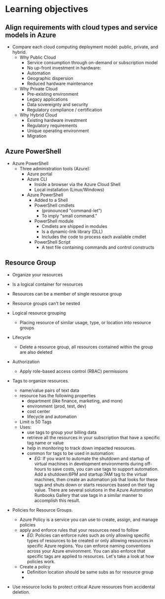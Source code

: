 # Learning objectives

## Align requirements with cloud types and service models in Azure
- Compare each cloud computing deployment model: public, private, and hybrid.
    - Why Public Cloud
        - Service consumption through on-demand or subscription model
        - No up-front investment in hardware:
        - Automation
        - Geographic dispersion
        - Reduced hardware maintenance
    - Why Private Cloud
        - Pre-existing environment
        - Legacy applications
        - Data sovereignty and security
        - Regulatory compliance / certification
    - Why Hybrid Cloud
        - Existing hardware investment
        - Regulatory requirements
        - Unique operating environment
        - Migration


## Azure PowerShell
- Azure PowerShell
    - Three administration tools (Azure):
        - Azure portal
        - Azure CLI
            - Inside a browser via the Azure Cloud Shell
            - Local installation (Linux/Windows)
        - Azure PowerShell
            - Added to a Shell
            - PowerShell cmdlets
                - (pronounced "command-let")
                - To imply "small command."
            - PowerShell module
                - Cmdlets are shipped in modules
                - Is a dynamic-link library (DLL)
                - Includes the code to process each available cmdlet
            - PowerShell Script
                - A text file containing commands and control constructs

## Resource Group 
- Organize your resources
- Is a logical container for resources
- Resources can be a member of single resource group
- Resource groups can't be nested

- Logical resource grouping
    - Placing resource of similar usage, type, or location into resource groups
- Lifecycle
    - Delete a resource group, all resources contained within the group are also deleted
- Authorization
    - Apply role-based access control (RBAC) permissions

- Tags to organize resources.
    - name/value pairs of text data
    - resource has the following properties
        - department (like finance, marketing, and more)
        - environment (prod, test, dev)
        - cost center
        - lifecycle and automation
    - Limit is 50 Tags
    - Uses:
        - use tags to group your billing data
        - retrieve all the resources in your subscription that have a specific tag name or value
        - help in monitoring to track down impacted resources.
        - common for tags to be used in automation:
            - *EG:* If you want to automate the shutdown and startup of virtual machines in development environments during off-hours to save costs, you can use tags to support automation. Add a shutdown:6PM and startup:7AM tag to the virtual machines, then create an automation job that looks for these tags and shuts down or starts resources based on their tag value. There are several solutions in the Azure Automation Runbooks Gallery that use tags in a similar manner to accomplish this result.

- Policies for Resource Groups.
    - Azure Policy is a service you can use to create, assign, and manage policies
    - apply and enforce rules that your resources need to follow
        - *EG*: Policies can enforce rules such as only allowing specific types of resources to be created or only allowing resources in specific Azure regions. You can enforce naming conventions across your Azure environment. You can also enforce that specific tags are applied to resources. Let's take a look at how policies work.
    - Create a policy
        - Definition location should be same subs as for resource group
        - 


- Use resource locks to protect critical Azure resources from accidental deletion.